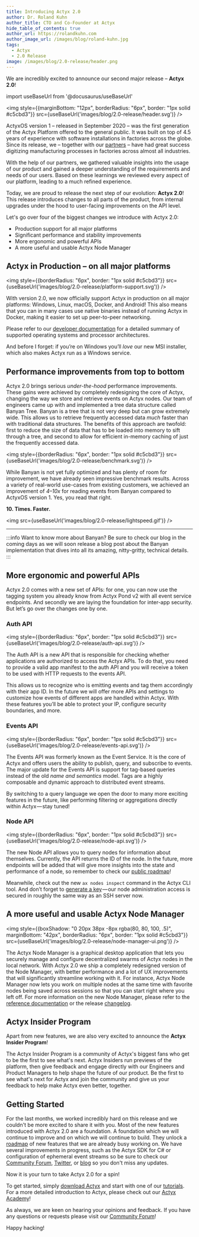 ```yaml
---
title: Introducing Actyx 2.0
author: Dr. Roland Kuhn
author_title: CTO and Co-Founder at Actyx
hide_table_of_contents: true
author_url: https://rolandkuhn.com
author_image_url: /images/blog/roland-kuhn.jpg
tags:
  - Actyx
  - 2.0 Release
image: /images/blog/2.0-release/header.png
---
```


We are incredibly excited to announce our second major release – **Actyx 2.0**!

import useBaseUrl from '@docusaurus/useBaseUrl'

<img style={{marginBottom: "12px", borderRadius: "6px", border: "1px solid #c5cbd3"}} src={useBaseUrl('images/blog/2.0-release/header.svg')} />

<!-- truncate -->

ActyxOS version 1 – released in September 2020 – was the first generation of the Actyx Platform offered to the general public.
It was built on top of 4.5 years of experience with software installations in factories across the globe.
Since its release, we – together with our [partners](https://www.actyx.com/partners) – have had great success digitizing manufacturing processes in factories across almost all industries.

With the help of our partners, we gathered valuable insights into the usage of our product and gained a deeper understanding of the requirements and needs of our users.
Based on these learnings we reviewed every aspect of our platform, leading to a much refined experience.

Today, we are proud to release the next step of our evolution: **Actyx 2.0**!
This release introduces changes to all parts of the product,
from internal upgrades under the hood to user-facing improvements on the API level.

Let's go over four of the biggest changes we introduce with Actyx 2.0:

- Production support for all major platforms
- Significant performance and stability improvements
- More ergonomic and powerful APIs
- A more useful and usable Actyx Node Manager

## Actyx in Production – on all major platforms

<img style={{borderRadius: "6px", border: "1px solid #c5cbd3"}} src={useBaseUrl('images/blog/2.0-release/platform-support.svg')} />

With version 2.0, we now officially support Actyx in production on all major platforms: Windows, Linux, macOS, Docker, and Android!
This also means that you can in many cases use native binaries instead of running Actyx in Docker, making it easier to set up peer-to-peer networking.

Please refer to our [developer documentation](/docs/reference/actyx-reference) for a detailed summary of supported operating systems and processor architectures.

And before I forget: if you’re on Windows you’ll _love_ our new MSI installer, which also makes Actyx run as a Windows service.

## Performance improvements from top to bottom

Actyx 2.0 brings serious _under-the-hood_ performance improvements.
These gains were achieved by completely redesigning the core of Actyx, changing the way we store and retrieve events on Actyx nodes.
Our team of engineers came up with and implemented a tree data structure called Banyan Tree.
Banyan is a tree that is not very deep but can grow extremely wide.
This allows us to retrieve frequently accessed data _much_ faster than with traditional data structures.
The benefits of this approach are twofold:
first to reduce the size of data that has to be loaded into memory to sift through a tree, and second to allow for efficient in-memory caching of just the frequently accessed data.

<img style={{borderRadius: "6px", border: "1px solid #c5cbd3"}} src={useBaseUrl('images/blog/2.0-release/benchmark.svg')} />

While Banyan is not yet fully optimized and has plenty of room for improvement, we have already seen impressive benchmark results.
Across a variety of real-world use-cases from existing customers, we achieved an improvement of _4–10x_ for reading events from Banyan compared to ActyxOS version 1.
Yes, you read that right.

**10. Times. Faster.**

<img src={useBaseUrl('images/blog/2.0-release/lightspeed.gif')} />

---

:::info Want to know more about Banyan?
Be sure to check our blog in the coming days as we will soon release a blog post about the Banyan implementation that dives into all its amazing, nitty-gritty, technical details.
:::

## More ergonomic and powerful APIs

Actyx 2.0 comes with a new set of APIs: for one, you can now use the tagging system you already know from Actyx Pond v2 with all event service endpoints.
And secondly we are laying the foundation for inter-app security.
But let’s go over the changes one by one.

### Auth API

<img style={{borderRadius: "6px", border: "1px solid #c5cbd3"}} src={useBaseUrl('images/blog/2.0-release/auth-api.svg')} />

The Auth API is a new API that is responsible for checking whether applications are authorized to access the Actyx APIs.
To do that, you need to provide a valid app manifest to the auth API and you will receive a token to be used with HTTP requests to the events API.

This allows us to recognize who is emitting events and tag them accordingly with their app ID.
In the future we will offer more APIs and settings to customize how events of different apps are handled within Actyx.
With these features you’ll be able to protect your IP, configure security boundaries, and more.

### Events API

<img style={{borderRadius: "6px", border: "1px solid #c5cbd3"}} src={useBaseUrl('images/blog/2.0-release/events-api.svg')} />

The Events API was formerly known as the Event Service.
It is the core of Actyx and offers users the ability to publish, query, and subscribe to events.
The major update for the Events API is support for tag-based queries instead of the old _name and semantics_ model.
Tags are a highly composable and dynamic approach to distributed event streams.

By switching to a query language we open the door to many more exciting features in the future, like performing filtering or aggregations directly within Actyx — stay tuned!

### Node API

<img style={{borderRadius: "6px", border: "1px solid #c5cbd3"}} src={useBaseUrl('images/blog/2.0-release/node-api.svg')} />

The new Node API allows you to query nodes for information about themselves.
Currently, the API returns the ID of the node.
In the future, more endpoints will be added that will give more insights into the state and performance of a node, so remember to check our [public roadmap](https://trello.com/b/thhTs62O/actyx-product-roadmap)!

Meanwhile, check out the new `ax nodes inspect` command in the Actyx CLI tool.
And don’t forget to [generate a key](/docs/reference/cli/users/keygen) — our node administration access is secured in roughly the same way as an SSH server now.

## A more useful and usable Actyx Node Manager

<img style={{boxShadow: "0 20px 38px -8px rgba(80, 80, 100, .5)", marginBottom: "42px", borderRadius: "6px", border: "1px solid #c5cbd3"}} src={useBaseUrl('images/blog/2.0-release/node-manager-ui.png')} />

The Actyx Node Manager is a graphical desktop application that lets you securely manage and configure decentralized swarms of Actyx nodes in the local network.
With Actyx 2.0 we ship a completely redesigned version of the Node Manager, with better performance and a lot of UX improvements that will significantly streamline working with it.
For instance, Actyx Node Manager now lets you work on multiple nodes at the same time with favorite nodes being saved across sessions so that you can start right where you left off.
For more information on the new Node Manager, please refer to the [reference documentation](/docs/reference/node-manager/) or the release [changelog](/releases).

## Actyx Insider Program

Apart from new features, we are also very excited to announce the **Actyx Insider Program**!

The Actyx Insider Program is a community of Actyx's biggest fans who get to be the first to see what's next.
Actyx Insiders run previews of the platform, then give feedback and engage directly with our Engineers and Product Managers to help shape the future of our product.
Be the first to see what's next for Actyx and join the community and give us your feedback to help make Actyx even better, together.

## Getting Started

For the last months, we worked incredibly hard on this release and we couldn't be more excited to share it with you.
Most of the new features introduced with Actyx 2.0 are a foundation.
A foundation which we will continue to improve and on which we will continue to build.
They unlock a [roadmap](https://trello.com/b/thhTs62O/actyx-product-roadmap) of new features that we are already busy working on.
We have several improvements in progress, such as the Actyx SDK for C# or configuration of ephemeral event streams so be sure to check our [Community Forum](https://community.actyx.com/), [Twitter](https://twitter.com/actyx), or [blog](https://developer.actyx.com/blog) so you don't miss any updates.

Now it is your turn to take Actyx 2.0 for a spin!

To get started, simply [download Actyx](https://developer.actyx.com/releases) and start with one of our [tutorials](https://developer.actyx.com/docs/tutorials/overview).
For a more detailed introduction to Actyx, please check out our [Actyx Academy](https://academy.actyx.com/)!

As always, we are keen on hearing your opinions and feedback.
If you have any questions or requests please visit our [Community Forum](https://community.actyx.com/)!

Happy hacking!

